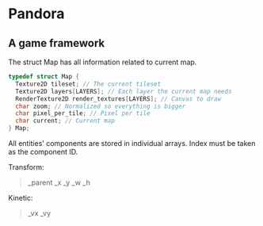 # Pandora
## A game framework

The struct Map has all information related to current
map.

```c
typedef struct Map {
  Texture2D tileset; // The current tileset
  Texture2D layers[LAYERS]; // Each layer the current map needs
  RenderTexture2D render_textures[LAYERS]; // Canvas to draw
  char zoom; // Normalized so everything is bigger
  char pixel_per_tile; // Pixel per tile
  char current; // Current map
} Map;
```

All entities' components are stored in individual arrays. 
Index must be taken as the component ID.

Transform:
> _parent 
> _x
> _y
_w
_h

Kinetic:
> _vx
> _vy

